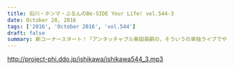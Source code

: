 ```yaml
---
title: 石川・ホンマ・ぶるんのBe-SIDE Your Life! vol.544-3
date: October 28, 2016
tags: ['2016', 'October 2016', 'vol.544']
draft: false
summary: 新コーナースタート！「アンタッチャブル柴田英嗣の、そういうの単独ライブでやってくんない！？」SAITO
---
```


http://project-phi.ddo.jp/ishikawa/ishikawa544_3.mp3